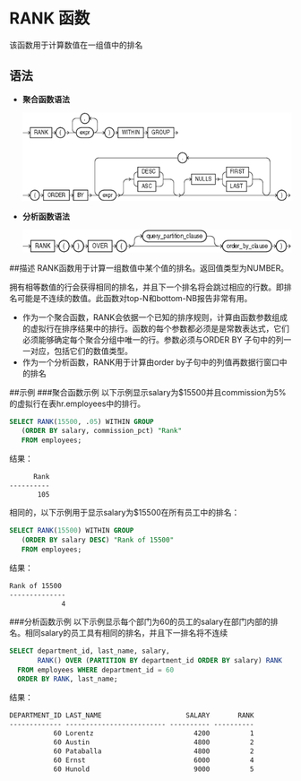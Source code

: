 # RANK 函数
该函数用于计算数值在一组值中的排名

## 语法
* **聚合函数语法**

    ![RANK聚合函数语法](img/rank_aggregate.gif)

* **分析函数语法**

    ![RANK分析函数语法](img/rank_analytic.gif)

##描述
RANK函数用于计算一组数值中某个值的排名。返回值类型为NUMBER。

拥有相等数值的行会获得相同的排名，并且下一个排名将会跳过相应的行数。即排名可能是不连续的数值。此函数对top-N和bottom-NB报告非常有用。

* 作为一个聚合函数，RANK会依据一个已知的排序规则，计算由函数参数组成的虚拟行在排序结果中的排行。函数的每个参数都必须是是常数表达式，它们必须能够确定每个聚合分组中唯一的行。参数必须与ORDER BY 子句中的列一一对应，包括它们的数值类型。
* 作为一个分析函数，RANK用于计算由order by子句中的列值再数据行窗口中的排名

##示例
###聚合函数示例
以下示例显示salary为$15500并且commission为5%的虚拟行在表hr.employees中的排行。
```sql
SELECT RANK(15500, .05) WITHIN GROUP
   (ORDER BY salary, commission_pct) "Rank"
   FROM employees;
```
结果：
```
      Rank
----------
       105
```
相同的，以下示例用于显示salary为$15500在所有员工中的排名：
```sql
SELECT RANK(15500) WITHIN GROUP 
   (ORDER BY salary DESC) "Rank of 15500" 
   FROM employees;
```
结果：
```
Rank of 15500
--------------
             4
```

###分析函数示例
以下示例显示每个部门为60的员工的salary在部门内部的排名。相同salary的员工具有相同的排名，并且下一排名将不连续
```sql
SELECT department_id, last_name, salary,
       RANK() OVER (PARTITION BY department_id ORDER BY salary) RANK
  FROM employees WHERE department_id = 60
  ORDER BY RANK, last_name;
```
结果：
```
DEPARTMENT_ID LAST_NAME                     SALARY       RANK
------------- ------------------------- ---------- ----------
           60 Lorentz                         4200          1
           60 Austin                          4800          2
           60 Pataballa                       4800          2
           60 Ernst                           6000          4
           60 Hunold                          9000          5
```